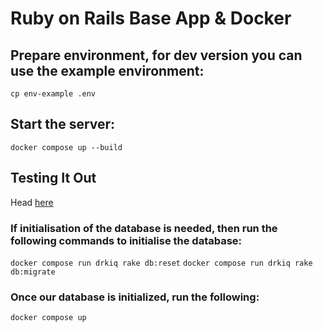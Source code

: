 # Ruby on Rails Base App & Docker

## Prepare environment, for dev version you can use the example environment:
`cp env-example .env`

## Start the server:
`docker compose up --build`

## Testing It Out
Head [here](http://localhost:8020)

### If initialisation of the database is needed, then run the following commands to initialise the database:
`docker­ compose run drkiq rake db:reset`
`docker­ compose run drkiq rake db:migrate`

### Once our database is initialized, run the following:
`docker compose up`
